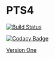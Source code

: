 # PTS4
[![Build Status](https://travis-ci.org/GuusHamm/PTS4.svg?branch=master)](https://travis-ci.org/GuusHamm/PTS4)

[![Codacy Badge](https://api.codacy.com/project/badge/grade/0a6d6859d2d34d68a3a8889c742021c9)](https://www.codacy.com/app/teun-willems/PTS4)

[Version One](https://www51.v1host.com/FONTYSGJGHAMM81)